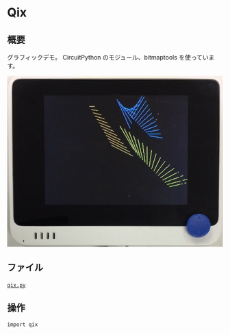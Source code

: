 # Qix

## 概要
グラフィックデモ。
CircuitPython のモジュール、bitmaptools を使っています。

[![YouTube](./Qix.jpg)](https://www.youtube.com/watch?v=V9FiKQwZg_w)

## ファイル
   [`qix.py`](/CIRCUITPY/qix.py)

## 操作
```
import qix
```
